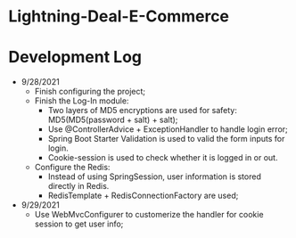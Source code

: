 # Lightning-Deal-E-Commerce

# Development Log

- 9/28/2021
  - Finish configuring the project;
  - Finish the Log-In module:
    - Two layers of MD5 encryptions are used for safety: MD5(MD5(password + salt) + salt);
    - Use @ControllerAdvice + ExceptionHandler to handle login error;
    - Spring Boot Starter Validation is used to valid the form inputs for login.
    - Cookie-session is used to check whether it is logged in or out.
  - Configure the Redis:
    - Instead of using SpringSession, user information is stored directly in Redis.
    - RedisTemplate + RedisConnectionFactory are used;
- 9/29/2021
  - Use WebMvcConfigurer to customerize the handler for cookie session to get user info;
